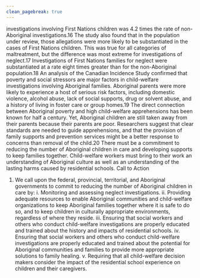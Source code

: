 ```yaml
---
clean_pagebreak: true
---
```


investigations involving First Nations children was 4.2 times the rate of non-Aboriginal investigations.16 The study also found that in the population under review, those allegations were more likely to be substantiated in the cases of First Nations children. This was true for all categories of maltreatment, but the difference was most extreme for investigations of neglect.17 Investigations of First Nations families for neglect were substantiated at a rate eight times greater than for the non-Aboriginal population.18
An analysis of the Canadian Incidence Study confirmed that poverty and social stressors are major factors in child-welfare investigations involving Aboriginal families. Aboriginal parents were more likely to experience a host of serious risk factors, including domestic violence, alcohol abuse, lack of social supports, drug or solvent abuse, and a history of living in foster care or group homes.19 The direct connection between Aboriginal poverty and high child-welfare apprehensions has been known for half a century. Yet, Aboriginal children are still taken away from their parents because their parents are poor.
Researchers suggest that clear standards are needed to guide apprehensions, and that the provision of family supports and prevention services might be a better response to concerns than removal of the child.20 There must be a commitment to reducing the number of Aboriginal children in care and developing supports to keep families together. Child-welfare workers must bring to their work an understanding of Aboriginal culture as well as an understanding of the lasting harms caused by residential schools.
Call to Action
1) We call upon the federal, provincial, territorial, and Aboriginal governments to commit to reducing the number of Aboriginal children in care by:
i. Monitoring and assessing neglect investigations.
ii. Providing adequate resources to enable Aboriginal communities and child-welfare organizations to keep Aboriginal families together where it is safe to do so, and to keep children in culturally appropriate environments, regardless of where they reside.
iii. Ensuring that social workers and others who conduct child-welfare investigations are properly educated and trained about the history and impacts of residential schools.
iv. Ensuring that social workers and others who conduct child-welfare investigations are properly educated and trained about the potential for Aboriginal communities and families to provide more appropriate solutions to family healing.
v. Requiring that all child-welfare decision makers consider the impact of the residential school experience on children and their caregivers.
